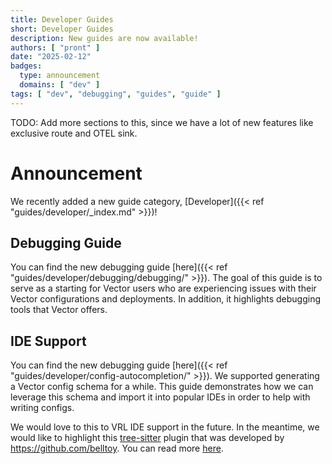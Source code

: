 ```yaml
---
title: Developer Guides
short: Developer Guides
description: New guides are now available!
authors: [ "pront" ]
date: "2025-02-12"
badges:
  type: announcement
  domains: [ "dev" ]
tags: [ "dev", "debugging", "guides", "guide" ]
---
```


TODO: Add more sections to this, since we have a lot of new features like exclusive route and OTEL sink.

# Announcement

We recently added a new guide category, [Developer]({{< ref "guides/developer/_index.md" >}})!

## Debugging Guide

You can find the new debugging guide [here]({{< ref "guides/developer/debugging/debugging/" >}}). The goal of this guide is to serve as a
starting for Vector users who are experiencing issues with their Vector configurations and deployments. In addition, it highlights
debugging tools that Vector offers.

## IDE Support

You can find the new debugging guide [here]({{< ref "guides/developer/config-autocompletion/" >}}).
We supported generating a Vector config schema for a while. This guide demonstrates how we can leverage this schema and import it into
popular IDEs in order to help with writing configs.

We would love to this to VRL IDE support in the future. In the meantime, we would like to highlight
this   [tree-sitter](https://github.com/tree-sitter/tree-sitter) plugin that was developed by https://github.com/belltoy. You can read more
[here](https://github.com/vectordotdev/vrl/issues/964).
